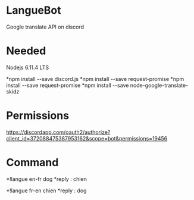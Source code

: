 # LangueBot
Google translate API on discord


# Needed
Nodejs 6.11.4 LTS

*npm install --save discord.js
*npm install --save request-promise
*npm install --save request-promise
*npm install --save node-google-translate-skidz


# Permissions
https://discordapp.com/oauth2/authorize?client_id=372088475387953162&scope=bot&permissions=19456

# Command
*!langue en-fr dog
*reply : chien

*!langue fr-en chien
*reply : dog
